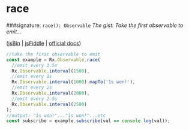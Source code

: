 # race
###signature: `race(): Observable`
*The gist: Take the first observable to emit...*

([jsBin](http://jsbin.com/goqiwobeno/1/edit?js,console) | [jsFiddle](https://jsfiddle.net/qg6qfqLz/5/) | [ official docs](http://reactivex.io/rxjs/class/es6/Observable.js~Observable.html#instance-method-race))
```js
//take the first observable to emit
const example = Rx.Observable.race(
  //emit every 1.5s
  Rx.Observable.interval(1500),
  //emit every 1s
  Rx.Observable.interval(1000).mapTo('1s won!'),
  //emit every 2s
  Rx.Observable.interval(2000),
  //emit every 2.5s
  Rx.Observable.interval(2500)
);
//output: "1s won!"..."1s won!"...etc
const subscribe = example.subscribe(val => console.log(val));
```